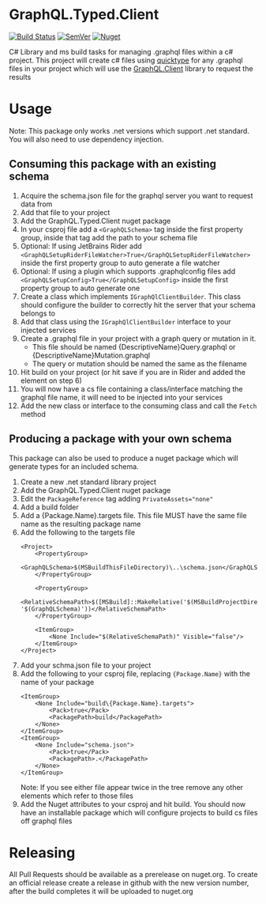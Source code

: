 # GraphQL.Typed.Client
[![Build Status](https://dev.azure.com/fishandrichardson-oss/GraphQL.Typed.Client/_apis/build/status/FishandRichardsonPC.GraphQL.Typed.Client?branchName=master)](https://dev.azure.com/fishandrichardson-oss/GraphQL.Typed.Client/_build/latest?definitionId=1&branchName=master)
[![SemVer](https://img.shields.io/nuget/v/GraphQL.Typed.Client.svg)](https://semver.org)
[![Nuget](https://img.shields.io/nuget/dt/GraphQL.Typed.Client.svg)](https://www.nuget.org/packages/GraphQL.Typed.Client)


C# Library and ms build tasks for managing .graphql files within a c# project. This project will create c# files using
[quicktype](https://quicktype.io/) for any .graphql files in your project which will use the
[GraphQL.Client](https://github.com/graphql-dotnet/graphql-client) library to request the results

# Usage
Note: This package only works .net versions which support .net standard. You will also need to use dependency injection.

## Consuming this package with an existing schema
1. Acquire the schema.json file for the graphql server you want to request data from
2. Add that file to your project
3. Add the GraphQL.Typed.Client nuget package
4. In your csproj file add a `<GraphQLSchema>` tag inside the first property group, inside that tag add the path to your schema file
5. Optional: If using JetBrains Rider add `<GraphQLSetupRiderFileWatcher>True</GraphQLSetupRiderFileWatcher>` inside the first property group to auto generate a file watcher
6. Optional: If using a plugin which supports .graphqlconfig files add `<GraphQLSetupConfig>True</GraphQLSetupConfig>` inside the first property group to auto generate one
7. Create a class which implements `IGraphQlClientBuilder`. This class should configure the builder to correctly hit the server that your schema belongs to
8. Add that class using the `IGraphQlClientBuilder` interface to your injected services
9. Create a .graphql file in your project with a graph query or mutation in it.
    * This file should be named {DescriptiveName}Query.graphql or {DescriptiveName}Mutation.graphql
    * The query or mutation should be named the same as the filename
10. Hit build on your project (or hit save if you are in Rider and added the element on step 6)
11. You will now have a cs file containing a class/interface matching the graphql file name, it will need to be injected into your services
12. Add the new class or interface to the consuming class and call the `Fetch` method

## Producing a package with your own schema
This package can also be used to produce a nuget package which will generate types for an included schema.
1. Create a new .net standard library project
2. Add the GraphQL.Typed.Client nuget package
3. Edit the `PackageReference` tag adding `PrivateAssets="none"`
4. Add a build folder
5. Add a {Package.Name}.targets file. This file MUST have the same file name as the resulting package name
6. Add the following to the targets file
    ```
    <Project>
        <PropertyGroup>
            <GraphQLSchema>$(MSBuildThisFileDirectory)\..\schema.json</GraphQLSchema>
        </PropertyGroup>

        <PropertyGroup>
            <RelativeSchemaPath>$([MSBuild]::MakeRelative('$(MSBuildProjectDirectory)', '$(GraphQLSchema)'))</RelativeSchemaPath>
        </PropertyGroup>

        <ItemGroup>
            <None Include="$(RelativeSchemaPath)" Visible="false"/>
        </ItemGroup>
    </Project>
    ```
7. Add your schma.json file to your project
8. Add the following to your csproj file, replacing `{Package.Name}` with the name of your package
    ```
    <ItemGroup>
        <None Include="build\{Package.Name}.targets">
            <Pack>true</Pack>
            <PackagePath>build</PackagePath>
        </None>
    </ItemGroup>
    <ItemGroup>
        <None Include="schema.json">
            <Pack>true</Pack>
            <PackagePath>.</PackagePath>
        </None>
    </ItemGroup>
    ```
    Note: If you see either file appear twice in the tree remove any other elements which refer to those files
9. Add the Nuget attributes to your csproj and hit build. You should now have an installable package which will configure projects to build cs files off graphql files

# Releasing
All Pull Requests should be available as a prerelease on nuget.org. To create an official release create a release in github
with the new version number, after the build completes it will be uploaded to nuget.org